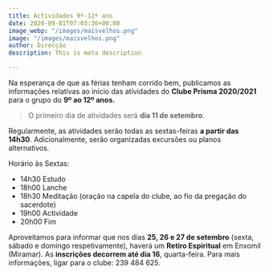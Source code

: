 ```yaml
---
title: Actividades 9º-12º ano
date: 2020-09-01T07:03:36+00:00
image_webp: "/images/maisvelhos.png"
image: "/images/maisvelhos.png"
author: Direcção
description: This is meta description

---
```

Na esperança de que as férias tenham corrido bem, publicamos as informações relativas ao início das atividades do **Clube Prisma 2020/2021** para o grupo do **9º ao 12º anos.**

> O primeiro dia de atividades será **dia 11 de setembro**.

Regularmente, as atividades serão todas as sextas-feiras **a partir das 14h30**. Adicionalmente, serão organizadas excursões ou planos alternativos. 

Horário às Sextas:

* 14h30 Estudo
* 18h00 Lanche
* 18h30 Meditação (oração na capela do clube, ao fio da pregação do sacerdote)
* 19h00 Actividade
* 20h00 Fim

Aproveitamos para informar que nos dias **25, 26 e 27 de setembro** (sexta, sábado e domingo respetivamente), haverá um **Retiro Espiritual** em Enxomil (Miramar). As **inscrições decorrem até dia 16**, quarta-feira. Para mais informações, ligar para o clube: 239 484 625.